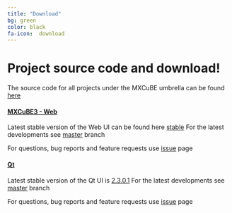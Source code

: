 ```yaml
---
title: "Download"
bg: green 
color: black
fa-icon:  download
---
```


# Project source code and download! 
The source code for all projects under the MXCuBE umbrella can be found [here](https://github.com/mxcube)

#### **[MXCuBE3 - Web](https://github.com/mxcube/mxcube3)**

Latest stable version of the Web UI can be found here [stable](https://github.com/mxcube/mxcube3/releases) 
For the latest developments see [master](https://github.com/mxcube/mxcube3) branch

For questions, bug reports and feature requests use [issue](https://github.com/mxcube/mxcube3/issues) page

#### **[Qt](https://github.com/mxcube/mxcube)**

Latest stable version of the Qt UI is [2.3.0.1](https://github.com/mxcube/mxcube/archive/v2.3.0.1.tar.gz)
For the latest developments see [master](https://github.com/mxcube/mxcube) branch

For questions, bug reports and feature requests use [issue](https://github.com/mxcube/mxcube/issues) page
